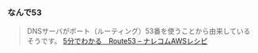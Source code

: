 ### なんで53
> DNSサーバがポート（ルーティング）53番を使うことから由来しているそうです。
[5分でわかる　Route53 – ナレコムAWSレシピ](https://recipe.kc-cloud.jp/archives/7581)
